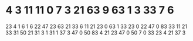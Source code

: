 # 4 3 11 11 0    7 3 21 63    9 63 1 3 33 7 6
23 4 1 6    1 6    22 47    23 63 21 33 6 11 21 23 0 63    1 33 23 0    22 47    0 83 33    11 21 33 31 50 21 31 3
1    31 1 37 3    47 0 50    83 4 21 23    47 0 50    7 0 33 23    4 21 37 3
